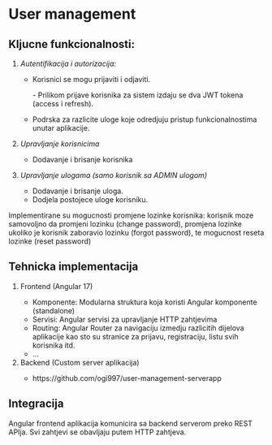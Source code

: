 # User management 

## Kljucne funkcionalnosti:
<ol>
  <li><em>Autentifikacija i autorizacija:</em></li>
  <ul>
    <li>Korisnici se mogu prijaviti i odjaviti. <p>- Prilikom prijave korisnika za sistem izdaju se dva JWT tokena (access i refresh).</p></li>
    <li>Podrska za razlicite uloge koje odredjuju pristup funkcionalnostima unutar aplikacije.</li>
  </ul>
  <p> </p>
  <li><em>Upravljanje korisnicima</em></li>
  <ul>
    <li>Dodavanje i brisanje korisnika</li>
  </ul>
  <p> </p>
  <li><em>Upravljanje ulogama (samo korisnik sa ADMIN ulogom)</em></li>
    <ul>  
      <li>Dodavanje i brisanje uloga.</li>
      <li>Dodjela postojece uloge korisniku.</li>
  </ul>
</ol>
<p>Implementirane su mogucnosti promjene lozinke korisnika: korisnik moze samovoljno da promjeni lozinku (change password), promjena lozinke ukoliko je korisnik zaboravio lozinku (forgot password), te mogucnost reseta lozinke (reset password)</p>

## Tehnicka implementacija
<ol>
  <li>Frontend (Angular 17)</li>
  <ul>
    <li>Komponente: Modularna struktura koja koristi Angular komponente (standalone)</li>
    <li>Servisi: Angular servisi za upravljanje HTTP zahtjevima</li>
    <li>Routing: Angular Router za navigaciju izmedju razlicitih dijelova aplikacije kao sto su stranice za prijavu, registraciju, listu svih korisnika itd.</li>
    <li>...</li>
  </ul>
  <li>Backend (Custom server aplikacija)</li>
  <ul><li>https://github.com/ogi997/user-management-serverapp</li></ul>
</ol>

## Integracija
<p>Angular frontend aplikacija komunicira sa backend serverom preko REST APIja. Svi zahtjevi se obavljaju putem HTTP zahtjeva.</p>
